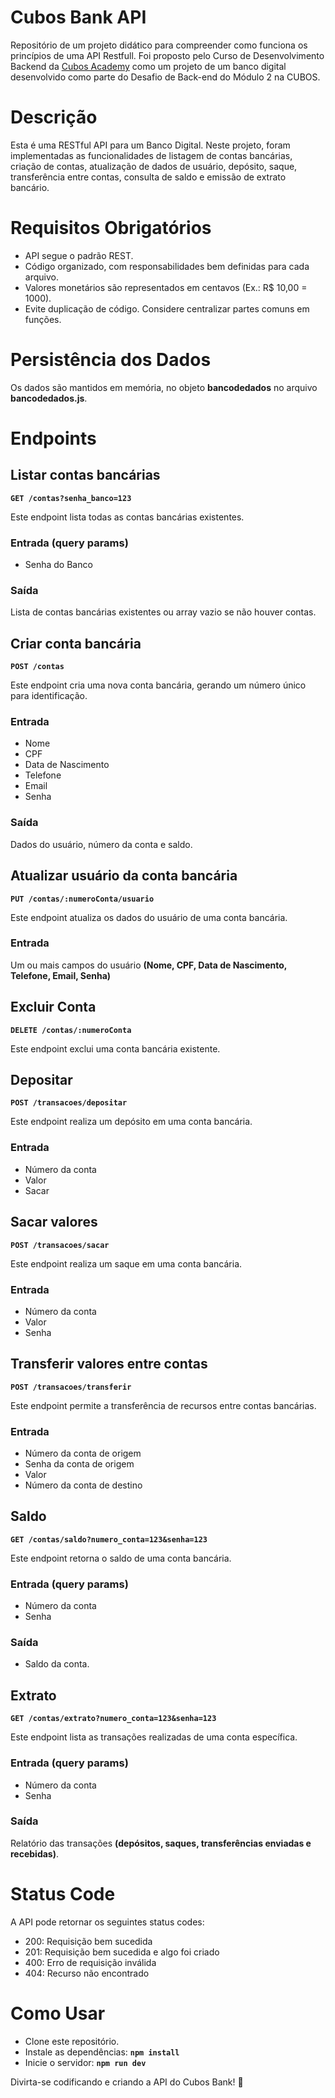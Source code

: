 # Cubos Bank API

Repositório de um projeto didático para compreender como funciona os princípios de uma API Restfull. Foi proposto pelo Curso de Desenvolvimento Backend da [Cubos Academy](https://cubos.academy/) como um projeto de um banco digital desenvolvido como parte do Desafio de Back-end do Módulo 2 na CUBOS.

# Descrição
Esta é uma RESTful API para um Banco Digital. Neste projeto, foram implementadas as funcionalidades de listagem de contas bancárias, criação de contas, atualização de dados de usuário, depósito, saque, transferência entre contas, consulta de saldo e emissão de extrato bancário.

# Requisitos Obrigatórios

* API segue o padrão REST.
* Código organizado, com responsabilidades bem definidas para cada arquivo.
* Valores monetários são representados em centavos (Ex.: R$ 10,00 = 1000).
* Evite duplicação de código. Considere centralizar partes comuns em funções.

# Persistência dos Dados
Os dados são mantidos em memória, no objeto **bancodedados** no arquivo **bancodedados.js**.

# Endpoints

## Listar contas bancárias
**`GET /contas?senha_banco=123`**

Este endpoint lista todas as contas bancárias existentes.

### Entrada (query params)

* Senha do Banco

### Saída

Lista de contas bancárias existentes ou array vazio se não houver contas.

## Criar conta bancária
**`POST /contas`**

Este endpoint cria uma nova conta bancária, gerando um número único para identificação.

### Entrada

* Nome
* CPF
* Data de Nascimento
* Telefone
* Email
* Senha
  
### Saída
Dados do usuário, número da conta e saldo.

## Atualizar usuário da conta bancária

**`PUT /contas/:numeroConta/usuario`**

Este endpoint atualiza os dados do usuário de uma conta bancária.

### Entrada

Um ou mais campos do usuário **(Nome, CPF, Data de Nascimento, Telefone, Email, Senha)**

## Excluir Conta

**`DELETE /contas/:numeroConta`**

Este endpoint exclui uma conta bancária existente.

## Depositar

**`POST /transacoes/depositar`**

Este endpoint realiza um depósito em uma conta bancária.

### Entrada

* Número da conta
* Valor
* Sacar

## Sacar valores 
  
**`POST /transacoes/sacar`**

Este endpoint realiza um saque em uma conta bancária.

### Entrada

* Número da conta
* Valor
* Senha

  
## Transferir valores entre contas

**`POST /transacoes/transferir`**

Este endpoint permite a transferência de recursos entre contas bancárias.

### Entrada

* Número da conta de origem
* Senha da conta de origem
* Valor
* Número da conta de destino

## Saldo 

**`GET /contas/saldo?numero_conta=123&senha=123`**

Este endpoint retorna o saldo de uma conta bancária.

### Entrada (query params)

* Número da conta
* Senha

### Saída

* Saldo da conta.

## Extrato

**`GET /contas/extrato?numero_conta=123&senha=123`**

Este endpoint lista as transações realizadas de uma conta específica.

### Entrada (query params)

* Número da conta
* Senha

### Saída

Relatório das transações **(depósitos, saques, transferências enviadas e recebidas)**.

# Status Code

A API pode retornar os seguintes status codes:

* 200: Requisição bem sucedida
* 201: Requisição bem sucedida e algo foi criado
* 400: Erro de requisição inválida
* 404: Recurso não encontrado

  
# Como Usar

* Clone este repositório.
* Instale as dependências: **`npm install`**
* Inicie o servidor: **`npm run dev`**

Divirta-se codificando e criando a API do Cubos Bank! 🚀
